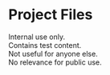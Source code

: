 # Project Files

Internal use only.  
Contains test content.  
Not useful for anyone else.  
No relevance for public use.
